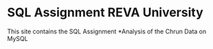 # SQL Assignment REVA University 

This site contains the SQL Assignment 
*Analysis of the Chrun Data on MySQL


